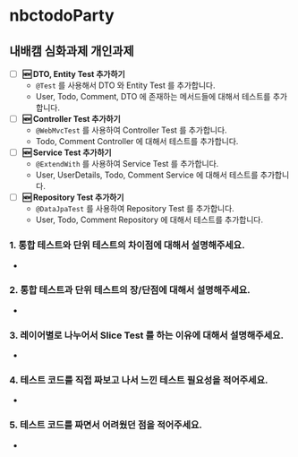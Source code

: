 # nbctodoParty
## 내배캠 심화과제 개인과제

- [ ]  **🆕 DTO, Entity Test 추가하기**
    - `@Test` 를 사용해서 DTO 와 Entity Test 를 추가합니다.
    - User, Todo, Comment, DTO 에 존재하는 메서드들에 대해서 테스트를 추가합니다.
- [ ]  **🆕 Controller Test 추가하기**
    - `@WebMvcTest` 를 사용하여 Controller Test 를 추가합니다.
    - Todo, Comment Controller 에 대해서 테스트를 추가합니다.
- [ ]  **🆕 Service Test 추가하기**
    - `@ExtendWith` 를 사용하여 Service Test 를 추가합니다.
    - User, UserDetails, Todo, Comment Service 에 대해서 테스트를 추가합니다.
- [ ]  **🆕 Repository Test 추가하기**
    - `@DataJpaTest` 를 사용하여 Repository Test 를 추가합니다.
    - User, Todo, Comment Repository 에 대해서 테스트를 추가합니다.

### 1. 통합 테스트와 단위 테스트의 차이점에 대해서 설명해주세요.
- 
### 2. 통합 테스트과 단위 테스트의 장/단점에 대해서 설명해주세요.
-
### 3. 레이어별로 나누어서 Slice Test 를 하는 이유에 대해서 설명해주세요.
-
### 4. 테스트 코드를 직접 짜보고 나서 느낀 테스트 필요성을 적어주세요.
-
### 5. 테스트 코드를 짜면서 어려웠던 점을 적어주세요.
- 
